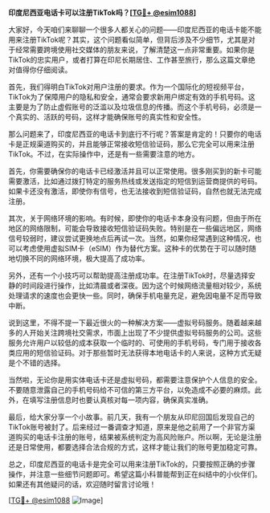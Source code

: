**印度尼西亚电话卡可以注册TikTok吗？[[TG💪+ @esim1088](https://t.me/s/esim1088)]**

大家好，今天咱们来聊聊一个很多人都关心的问题——印度尼西亚的电话卡能不能用来注册TikTok呢？其实，这个问题看似简单，但背后涉及不少细节，尤其是对于经常需要跨境使用社交媒体的朋友来说，了解清楚这一点非常重要。如果你是TikTok的忠实用户，或者打算在印尼长期居住、工作甚至旅行，那么这篇文章绝对值得你仔细阅读。

首先，我们得明白TikTok对用户注册的要求。作为一个国际化的短视频平台，TikTok为了保障用户的隐私和安全，通常会要求新用户绑定有效的手机号码。这主要是为了防止虚假账号的泛滥以及垃圾信息的传播。而这个手机号码，必须是一个真实的、活跃的号码，这样才能确保账号的真实性和安全性。

那么问题来了，印度尼西亚的电话卡到底行不行呢？答案是肯定的！只要你的电话卡是正规渠道购买的，并且能够正常接收短信验证码，那么它完全可以用来注册TikTok。不过，在实际操作中，还是有一些需要注意的地方。

首先，你需要确保你的电话卡已经激活并且可以正常使用。很多刚买到的新卡可能需要激活，比如通过拨打特定的服务热线或发送指定的短信到运营商提供的号码。如果卡还没有激活，即使你有信号，也无法接收到短信验证码，自然也就无法完成注册。

其次，关于网络环境的影响。有时候，即使你的电话卡本身没有问题，但由于所在地区的网络限制，可能会导致接收短信验证码失败。特别是在一些偏远地区，网络信号较弱时，建议尝试更换地点后再试一次。当然，如果你经常遇到这种情况，也可以考虑使用虚拟SIM卡（eSIM）作为替代方案。这种卡的优势在于可以随时随地切换不同的网络环境，极大提高了成功率。

另外，还有一个小技巧可以帮助提高注册成功率。在注册TikTok时，尽量选择安静的时间段进行操作，比如清晨或者深夜。因为这个时候网络流量相对较少，系统处理请求的速度也会更快一些。同时，确保手机电量充足，避免因电量不足而导致中断。

说到这里，不得不提一下最近很火的一种解决方案——虚拟号码服务。随着越来越多的人开始关注跨境社交需求，市面上出现了不少提供虚拟号码服务的公司。这些服务允许用户以较低的成本获取一个临时的、可使用的手机号码，专门用于接收各类应用的短信验证码。对于那些暂时无法获得本地电话卡的人来说，这种方式无疑是个不错的选择。

当然啦，无论你是用实体电话卡还是虚拟号码，都需要注意保护个人信息的安全。不要随意泄露自己的手机号码给不可信的第三方平台，以免造成不必要的麻烦。此外，在填写注册信息时也要认真核对每一项内容，确保真实准确。

最后，给大家分享一个小故事。前几天，我有一个朋友从印尼回国后发现自己的TikTok账号被封了。后来经过一番调查才知道，原来是他之前用了一个非官方渠道购买的电话卡注册的账号，结果被系统判定为高风险账户。所以啊，无论是注册还是日常使用，都要选择合法合规的方式，这样才能让我们的账号更加稳定可靠。

总之，印度尼西亚的电话卡是完全可以用来注册TikTok的，只要按照正确的步骤操作，并注意一些细节问题即可。希望这篇小科普能帮到正在纠结中的小伙伴们。如果还有其他疑问的话，欢迎随时留言讨论哦！

[[TG💪+ @esim1088](https://t.me/s/esim1088) ![Image](https://i.postimg.cc/4NQfJmqS/Snipaste-2025-05-13-00-14-12.png)]